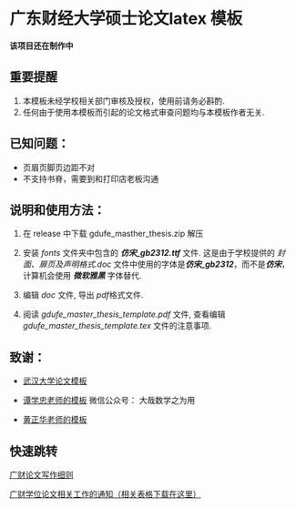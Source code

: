 # 广东财经大学硕士论文latex 模板

**该项目还在制作中**



## 重要提醒

1. 本模板未经学校相关部门审核及授权，使用前请务必斟酌.
2. 任何由于使用本模板而引起的论文格式审查问题均与本模板作者无关.

## 已知问题：

+ 页眉页脚页边距不对
+ 不支持书脊，需要到和打印店老板沟通

## 说明和使用方法：

1. 在 release 中下载 gdufe_masther_thesis.zip 解压

2. 安装 *fonts* 文件夹中包含的 ***仿宋_gb2312.ttf*** 文件. 这是由于学校提供的 *封面、扉页及声明格式.doc* 文件中使用的字体是***仿宋_gb2312***，而不是***仿宋***，计算机会使用 ***微软雅黑*** 字体替代.

3. 编辑 *doc* 文件, 导出 *pdf*格式文件.

4. 阅读 *gdufe_master_thesis_template.pdf* 文件, 查看编辑 *gdufe_master_thesis_template.tex* 文件的注意事项.

## 致谢：

+ [武汉大学论文模板](https://github.com/whutug/whu-thesis)

+ [谭学忠老师的模板](https://blog.csdn.net/weixin_39730587/article/details/113085891)  微信公众号： 大哉数学之为用

+ [黄正华老师的模板](http://aff.whu.edu.cn/huangzh/)


## 快速跳转

[广财论文写作细则](https://yjsc.gdufe.edu.cn/2021/1010/c7793a140567/page.htm)

[广财学位论文相关工作的通知（相关表格下载在这里）](https://yjsc.gdufe.edu.cn/2025/0228/c3011a216295/page.htm)